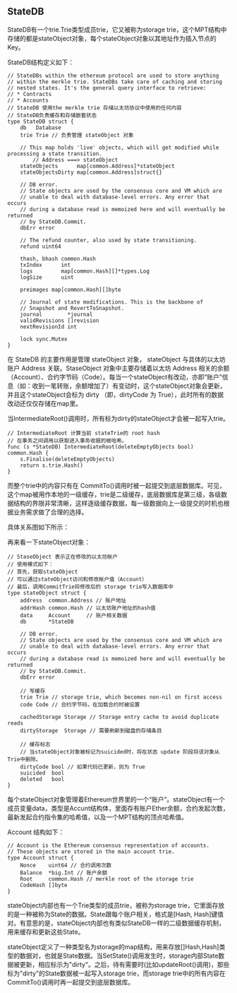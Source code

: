 ##  StateDB

StateDB有一个trie.Trie类型成员trie，它又被称为storage trie，这个MPT结构中存储的都是stateObject对象，每个stateObject对象以其地址作为插入节点的Key。

StateDB结构定义如下：
```
// StateDBs within the ethereum protocol are used to store anything
// within the merkle trie. StateDBs take care of caching and storing
// nested states. It's the general query interface to retrieve:
// * Contracts
// * Accounts
// StateDB 使用the merkle trie 存储以太坊协议中使用的任何内容
// StateDB负责缓存和存储嵌套状态
type StateDB struct {
	db   Database
	trie Trie // 负责管理 stateObject 对象

	// This map holds 'live' objects, which will get modified while processing a state transition.
        // Address ===> stateObject
	stateObjects      map[common.Address]*stateObject
	stateObjectsDirty map[common.Address]struct{}

	// DB error.
	// State objects are used by the consensus core and VM which are
	// unable to deal with database-level errors. Any error that occurs
	// during a database read is memoized here and will eventually be returned
	// by StateDB.Commit.
	dbErr error

	// The refund counter, also used by state transitioning.
	refund uint64

	thash, bhash common.Hash
	txIndex      int
	logs         map[common.Hash][]*types.Log
	logSize      uint

	preimages map[common.Hash][]byte

	// Journal of state modifications. This is the backbone of
	// Snapshot and RevertToSnapshot.
	journal        *journal
	validRevisions []revision
	nextRevisionId int

	lock sync.Mutex
}
```

在 StateDB 的主要作用是管理 stateObject 对象， stateObject 与具体的以太坊账户 Address 关联。StaseObject 对象中主要存储着以太坊 Address 相关的余额（Account）、合约字节码（Code）。每当一个stateObject有改动，亦即“账户”信息（如：收到一笔转账，余额增加了）有变动时，这个stateObject对象会更新，并且这个stateObject会标为 dirty （即，dirtyCode 为 True），此时所有的数据改动还仅仅存储在map里。

当IntermediateRoot()调用时，所有标为dirty的stateObject才会被一起写入trie。

```
// IntermediateRoot 计算当前 stateTrie的 root hash
// 在事务之间调用以获取进入事务收据的根哈希。
func (s *StateDB) IntermediateRoot(deleteEmptyObjects bool) common.Hash {
	s.Finalise(deleteEmptyObjects)
	return s.trie.Hash()
}
```

而整个trie中的内容只有在 CommitTo()调用时被一起提交到底层数据库。可见，这个map被用作本地的一级缓存，trie是二级缓存，底层数据库是第三级，各级数据结构的界限非常清晰，这样逐级缓存数据，每一级数据向上一级提交的时机也根据业务需求做了合理的选择。

具体关系图如下所示：


再来看一下stateObject对象：

```
// StaseObject 表示正在修改的以太坊帐户
// 使用模式如下：
// 首先，获取stateObject
// 可以通过stateObject访问和修改帐户值（Account）
// 最后，调用CommitTrie将修改后的 storage trie写入数据库中
type stateObject struct {
	address  common.Address // 账户地址
	addrHash common.Hash // 以太坊账户地址的hash值
	data     Account     // 账户相关数据
	db       *StateDB

	// DB error.
	// State objects are used by the consensus core and VM which are
	// unable to deal with database-level errors. Any error that occurs
	// during a database read is memoized here and will eventually be returned
	// by StateDB.Commit.
	dbErr error

	// 写缓存
	trie Trie // storage trie, which becomes non-nil on first access
	code Code // 合约字节码，在加载合约时被设置

	cachedStorage Storage // Storage entry cache to avoid duplicate reads
	dirtyStorage  Storage // 需要刷新到磁盘的存储条目

	// 缓存标志
	// 当stateObject对象被标记为suicided时，将在状态 update 阶段将该对象从Trie中删除。
	dirtyCode bool // 如果代码已更新，则为 True
	suicided  bool
	deleted   bool
}

```
每个stateObject对象管理着Ethereum世界里的一个“账户”。stateObject有一个成员变量data，类型是Accunt结构体，里面存有账户Ether余额，合约发起次数，最新发起合约指令集的哈希值，以及一个MPT结构的顶点哈希值。

Account 结构如下：
```
// Account is the Ethereum consensus representation of accounts.
// These objects are stored in the main account trie.
type Account struct {
	Nonce    uint64 // 合约调用次数
	Balance  *big.Int // 账户余额
	Root     common.Hash // merkle root of the storage trie
	CodeHash []byte
}
```

stateObject内部也有一个Trie类型的成员trie，被称为storage trie，它里面存放的是一种被称为State的数据。State跟每个账户相关，格式是[Hash, Hash]键值对。有意思的是，stateObject内部也有类似StateDB一样的二级数据缓存机制，用来缓存和更新这些State。


stateObject定义了一种类型名为storage的map结构，用来存放[]Hash,Hash]类型的数据对，也就是State数据。当SetState()调用发生时，storage内部State数据被更新，相应标示为"dirty"。之后，待有需要时(比如updateRoot()调用)，那些标为"dirty"的State数据被一起写入storage trie，而storage trie中的所有内容在CommitTo()调用时再一起提交到底层数据库。





















